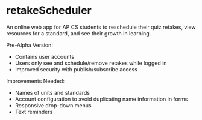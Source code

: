 # retakeScheduler
An online web app for AP CS students to reschedule their quiz retakes, view resources for a standard, and see their growth in learning.


Pre-Alpha Version:
+ Contains user accounts
+ Users only see and schedule/remove retakes while logged in
+ Improved security with publish/subscribe access

Improvements Needed:
+ Names of units and standards
+ Account configuration to avoid duplicating name information in forms
+ Responsive drop-down menus
+ Text reminders
